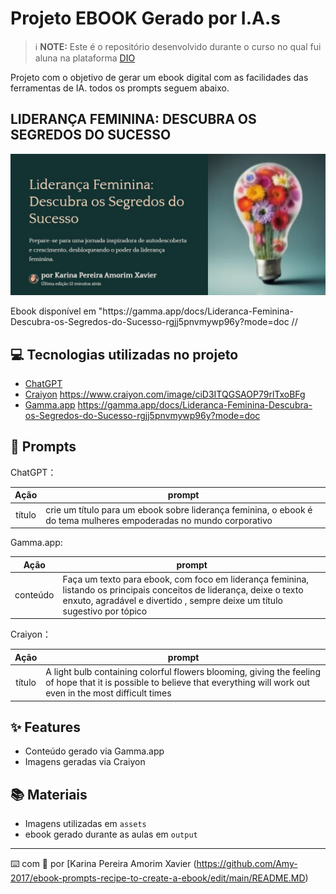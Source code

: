 
# Projeto EBOOK Gerado por I.A.s


 > ℹ️ **NOTE:** Este é o repositório desenvolvido durante o curso no qual fui aluna na plataforma [DIO](https://dio.me)

Projeto com o objetivo de gerar um ebook digital com as facilidades das ferramentas de IA. todos os prompts
seguem abaixo.

## LIDERANÇA FEMININA: DESCUBRA OS SEGREDOS DO SUCESSO
<p align="center">
    <img src="assets/Imagem%20capa%20ebook.JPG">
</p>
Ebook disponível em "https://gamma.app/docs/Lideranca-Feminina-Descubra-os-Segredos-do-Sucesso-rgjj5pnvmywp96y?mode=doc //

## 💻 Tecnologias utilizadas no projeto

- [ChatGPT](https://chat.openai.com/) 
- [Craiyon](https://www.craiyon.com) https://www.craiyon.com/image/ciD3ITQGSAOP79rlTxoBFg
- [Gamma.app](https://www.gamma.app/pt-br) https://gamma.app/docs/Lideranca-Feminina-Descubra-os-Segredos-do-Sucesso-rgjj5pnvmywp96y?mode=doc

## 🧠 Prompts


ChatGPT：

|   Ação   | prompt                                                                                                                                                                                                                                                                         |
| :------: | ------------------------------------------------------------------------------------------------------------------------------------------------------------------------------------------------------------------------------------------------------------------------------ |
|  título  | crie um título para um ebook sobre liderança feminina, o ebook é do tema mulheres empoderadas no mundo corporativo |


Gamma.app:

|   Ação   | prompt                                                                                                                                                                                                                                                                         |
| :------: | ------------------------------------------------------------------------------------------------------------------------------------------------------------------------------------------------------------------------------------------------------------------------------ |
| conteúdo | Faça um texto para ebook, com foco em liderança feminina, listando os principais conceitos de liderança, deixe o texto enxuto, agradável e divertido , sempre deixe um título sugestivo por tópico  |


Craiyon：

|  Ação  | prompt                                                                                 |
| :----: | -------------------------------------------------------------------------------------- |
| título | A light bulb containing colorful flowers blooming, giving the feeling of hope that it is possible to believe that everything will work out even in the most difficult times |

## ✨ Features

- Conteúdo gerado via Gamma.app
- Imagens geradas via Craiyon

## 📚 Materiais

- Imagens utilizadas em `assets`
- ebook gerado durante as aulas em `output`




---

⌨️ com 💜 por [Karina Pereira Amorim Xavier (https://github.com/Amy-2017/ebook-prompts-recipe-to-create-a-ebook/edit/main/README.MD)
